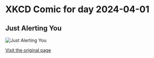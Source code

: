 
# XKCD Comic for day 2024-04-01

## Just Alerting You

![Just Alerting You](https://imgs.xkcd.com/comics/just_alerting_you.jpg "Just thought you should know")

[Visit the original page](https://xkcd.com/15/)
